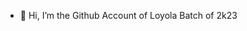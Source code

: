 - 👋 Hi, I’m the Github Account of Loyola Batch of 2k23

<!---
Batchof2k23-Github/Batchof2k23-Github is a ✨ special ✨ repository because its `README.md` (this file) appears on your GitHub profile.
You can click the Preview link to take a look at your changes.
--->
